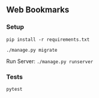 ## Web Bookmarks

### Setup

```pip install -r requirements.txt```

```./manage.py migrate```

Run Server: ```./manage.py runserver```

### Tests

```pytest```

